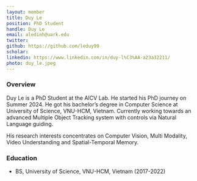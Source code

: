 ```yaml
---
layout: member
title: Duy Le
position: PhD Student
handle: Duy Le
email: aledinh@uark.edu
twitter:
github: https://github.com/leduy99
scholar: 
linkedin: https://www.linkedin.com/in/duy-l%C3%AA-a23a32211/
photo: duy_le.jpeg
---
```


### Overview
Duy Le is a PhD Student at the AICV Lab. He started his PhD journey on Summer 2024. He got his bachelor’s degree in Computer Science at University of Science, VNU-HCM, Vietnam. Currently working towards an advanced Multiple Object Tracking system with controls via Natural Language guiding.

His research interests concentrates on Computer Vision, Multi Modality, Video Understanding and Spatial-Temporal Memory.

### Education
- BS, University of Science, VNU-HCM, Vietnam (2017-2022)